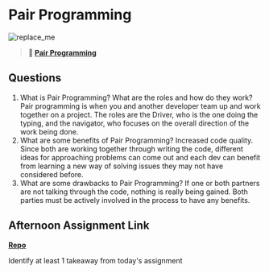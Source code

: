 # Pair Programming

![replace_me](https://codeworks.blob.core.windows.net/public/assets/img/illustrations/placeholder.svg)

> **📖 [Pair Programming](https://codeworksacademy.com/fs-student-guide/resources/wk7/01-Pair-Programming)**

## Questions

1. What is Pair Programming? What are the roles and how do they work?
Pair programming is when you and another developer team up and work together on a project. The roles are the Driver, who is the one doing the typing, and the navigator, who focuses on the overall direction of the work being done. 
2. What are some benefits of Pair Programming?
Increased code quality. Since both are working together through writing the code, different ideas for approaching problems can come out and each dev can benefit from learning a new way of solving issues they may not have considered before. 
3. What are some drawbacks to Pair Programming?
If one or both partners are not talking through the code, nothing is really being gained. Both parties must be actively involved in the process to have any benefits. 
## Afternoon Assignment Link

**[Repo](https://github.com/TobyComon/<ASSIGNMENT_REPO>)**

Identify at least 1 takeaway from today's assignment
